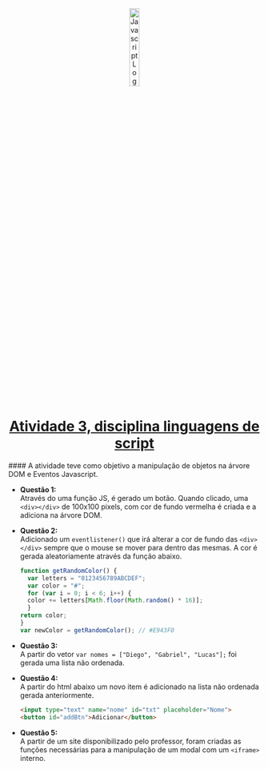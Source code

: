 <div align="center"><img src="https://cdn.svgporn.com/logos/javascript.svg" alt="Javascript Logo" width="20%" ></div>

<h1 align= "center"> <a href="https://ewertonmac.github.io/atividadelingscript/">Atividade 3, disciplina linguagens de script</a></h1>
#### A atividade teve como objetivo a manipulação de objetos na árvore DOM e Eventos Javascript.


* **Questão 1:**<br>
Através do uma função JS, é gerado um botão. Quando clicado, uma ```<div></div>``` de 100x100 pixels, com cor de fundo vermelha  é criada e a adiciona na árvore DOM.


* **Questão 2:**<br>
Adicionado um ```eventlistener()``` que irá alterar a cor de fundo das ```<div></div>``` sempre que o mouse se mover para dentro das mesmas. A cor é gerada aleatoriamente através da função abaixo.<br>
  ```javascript
  function getRandomColor() {
    var letters = "0123456789ABCDEF";
    var color = "#";
    for (var i = 0; i < 6; i++) {
    color += letters[Math.floor(Math.random() * 16)];
    }
  return color;
  }
  var newColor = getRandomColor(); // #E943F0
  ```


* **Questão 3:**<br>
A partir do vetor ```var nomes = ["Diego", "Gabriel", "Lucas"];``` foi gerada uma lista não ordenada.

* **Questão 4:**<br>
A partir do html abaixo um novo item é adicionado na lista não ordenada gerada anteriormente.
  ```html
  <input type="text" name="nome" id="txt" placeholder="Nome">
  <button id="addBtn">Adicionar</button>
  ```


* **Questão 5:**<br>
A partir de um site disponibilizado pelo professor, foram criadas as funções necessárias para a manipulação de um modal com um ```<iframe>``` interno.
